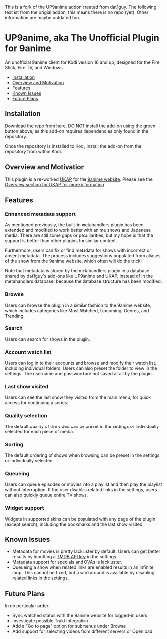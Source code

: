 
This is a fork of the UP9anime addon created from dat1guy.
The following text ist from the origial addon, this means there is no repo (yet).
Other information are maybe outdated too.


# UP9anime, aka The Unofficial Plugin for 9anime
An unofficial 9anime client for Kodi version 16 and up, designed for the Fire Stick, Fire TV, and Windows.

 - [Installation](#installation)
 - [Overview and Motivation](#overview-and-motivation)
 - [Features](#features)
 - [Known Issues](#known-issues)
 - [Future Plans](#future-plans)

## Installation
Download the repo from [here](https://github.com/dat1guy/dat1guyRepository).  DO NOT install the add-on using the green button above, as this add-on requires dependencies only found in the repository.

Once the repository is installed to Kodi, install the add-on from the repository from within Kodi.

## Overview and Motivation

This plugin is a re-worked [UKAP](https://github.com/dat1guy/UnofficialKissanime) for the [9anime website](http://9anime.to).  Please see the [Overview section for UKAP for more information](https://github.com/dat1guy/UnofficialKissanime/blob/master/README.md#overview-and-motivation).

## Features
### Enhanced metadata support
As mentioned previously, the built-in metahandlers plugin has been extended and modified to work better with anime shows and Japanese media.  There are still some gaps or peculiarities, but my hope is that the support is better than other plugins for similar content.

Furthermore, users can fix or find metadata for shows with incorrect or absent metadata.  The process includes suggestions populated from aliases of the show from the 9anime website, which often will do the trick!

Note that metadata is stored by the metahandlers plugin in a database shared by dat1guy's add-ons like UP9anime and UKAP, instead of in the metahandlers database, because the database structure has been modified.

### Browse
Users can browse the plugin in a similar fashion to the 9anime website, which includes categories like Most Watched, Upcoming, Genres, and Trending.

### Search
Users can search for shows in the plugin.

### Account watch list
Users can log in to their accounts and browse and modify their watch list, including individual folders.  Users can also preset the folder to view in the settings.  The username and password are not saved at all by the plugin.

### Last show visited
Users can see the last show they visited from the main menu, for quick access for continuing a series.

### Quality selection
The default quality of the video can be preset in the settings or individually selected for each piece of media.

### Sorting
The default ordering of shows when browsing can be preset in the settings or individually selected.

### Queueing
Users can queue episodes or movies into a playlist and then play the playlist without interruption.  If the user disables related links in the settings, users can also quickly queue entire TV shows.

### Widget support
Widgets in supported skins can be populated with any page of the plugin (except search), including the bookmarks and the last show visited.

## Known Issues
 - Metadata for movies is pretty lackluster by default. Users can get better results by inputting a [TMDB API key](https://www.themoviedb.org/faq/api?language=en) in the settings.
 - Metadata support for specials and OVAs is lackluster.
 - Queueing a show when related links are enabled results in an infinite loop.  This cannot be fixed, but a workaround is available by disabling related links in the settings.

## Future Plans
In no particular order:
 - Sync watched status with the 9anime website for logged-in users
 - Investigate possible Trakt integration
 - Add a "Go to page" option for submenus under Browse
 - Add support for selecting videos from different servers or Openload.
